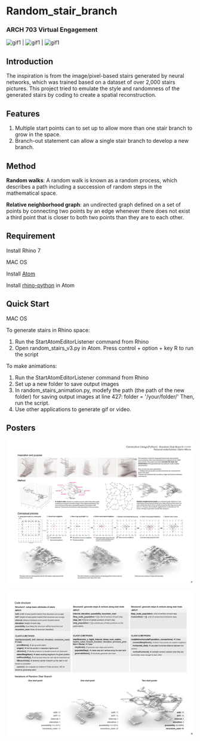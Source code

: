 # Random_stair_branch
### ARCH 703 Virtual Engagement

![gif1](poster/1_0-4_10.gif) | ![gif1](poster/1_0-8_25.gif) | ![gif1](poster/2_0-6_40.gif)

## Introduction
The inspiration is from the image/pixel-based stairs generated by neural networks, which was trained based on a dataset of over 2,000 stairs pictures. This project tried to emulate the style and randomness of the generated stairs by coding to create a spatial reconstruction.

## Features
1. Multiple start points can to set up to allow more than one stair branch to grow in the space.
2. Branch-out statement can allow a single stair branch to develop a new branch.

## Method
**Random walks**: A random walk is known as a random process, which describes a path including a succession of random steps in the mathematical space.

**Relative neighborhood graph**: an undirected graph defined on a set of points by connecting two points by an edge whenever there does not exist a third point that is closer to both two points than they are to each other.

## Requirement
Install Rhino 7

MAC OS

Install [Atom](https://flight-manual.atom.io/getting-started/sections/installing-atom/)

Install [rhino-python](https://atom.io/packages/rhino-python) in Atom

## Quick Start
MAC OS

To generate stairs in Rhino space:
1. Run the StartAtomEditorListener command from Rhino
2. Open random_stairs_v3.py in Atom. Press control + option + key R to run the script

To make animations:
1. Run the StartAtomEditorListener command from Rhino
2. Set up a new folder to save output images
3. In random_stairs_animation.py, modefy the path (the path of the new folder) for saving output images at line 427:
    folder = '/your/folder/'
Then, run the script.
4. Use other applications to generate gif or video.

## Posters
![poster1](poster/poster1.jpg)

![poster2](poster/poster2.jpg)
